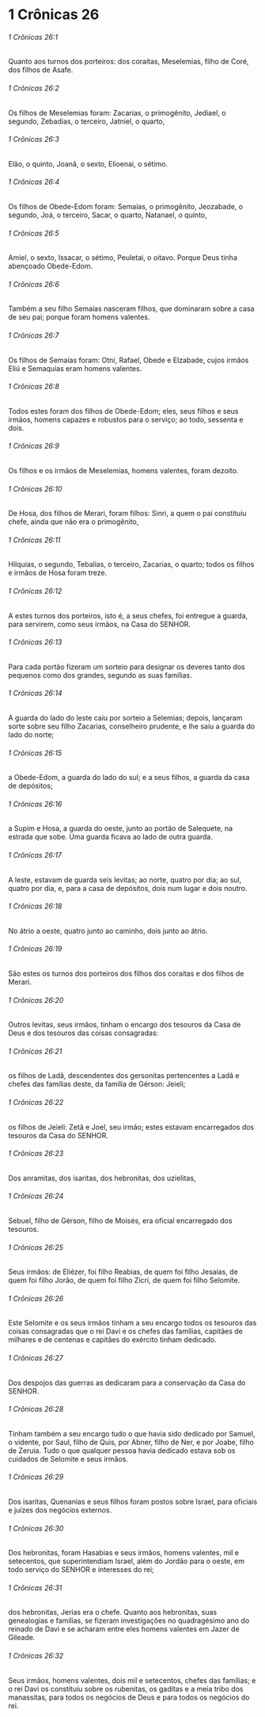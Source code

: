 # 1 Crônicas 26

###### 1 Crônicas 26:1

Quanto aos turnos dos porteiros: dos coraítas, Meselemias, filho de Coré, dos filhos de Asafe.

###### 1 Crônicas 26:2

Os filhos de Meselemias foram: Zacarias, o primogênito, Jediael, o segundo, Zebadias, o terceiro, Jatniel, o quarto,

###### 1 Crônicas 26:3

Elão, o quinto, Joanã, o sexto, Elioenai, o sétimo.

###### 1 Crônicas 26:4

Os filhos de Obede-Edom foram: Semaías, o primogênito, Jeozabade, o segundo, Joá, o terceiro, Sacar, o quarto, Natanael, o quinto,

###### 1 Crônicas 26:5

Amiel, o sexto, Issacar, o sétimo, Peuletai, o oitavo. Porque Deus tinha abençoado Obede-Edom.

###### 1 Crônicas 26:6

Também a seu filho Semaías nasceram filhos, que dominaram sobre a casa de seu pai; porque foram homens valentes.

###### 1 Crônicas 26:7

Os filhos de Semaías foram: Otni, Rafael, Obede e Elzabade, cujos irmãos Eliú e Semaquias eram homens valentes.

###### 1 Crônicas 26:8

Todos estes foram dos filhos de Obede-Edom; eles, seus filhos e seus irmãos, homens capazes e robustos para o serviço; ao todo, sessenta e dois.

###### 1 Crônicas 26:9

Os filhos e os irmãos de Meselemias, homens valentes, foram dezoito.

###### 1 Crônicas 26:10

De Hosa, dos filhos de Merari, foram filhos: Sinri, a quem o pai constituiu chefe, ainda que não era o primogênito,

###### 1 Crônicas 26:11

Hilquias, o segundo, Tebalias, o terceiro, Zacarias, o quarto; todos os filhos e irmãos de Hosa foram treze.

###### 1 Crônicas 26:12

A estes turnos dos porteiros, isto é, a seus chefes, foi entregue a guarda, para servirem, como seus irmãos, na Casa do SENHOR.

###### 1 Crônicas 26:13

Para cada portão fizeram um sorteio para designar os deveres tanto dos pequenos como dos grandes, segundo as suas famílias.

###### 1 Crônicas 26:14

A guarda do lado do leste caiu por sorteio a Selemias; depois, lançaram sorte sobre seu filho Zacarias, conselheiro prudente, e lhe saiu a guarda do lado do norte;

###### 1 Crônicas 26:15

a Obede-Edom, a guarda do lado do sul; e a seus filhos, a guarda da casa de depósitos;

###### 1 Crônicas 26:16

a Supim e Hosa, a guarda do oeste, junto ao portão de Salequete, na estrada que sobe. Uma guarda ficava ao lado de outra guarda.

###### 1 Crônicas 26:17

A leste, estavam de guarda seis levitas; ao norte, quatro por dia; ao sul, quatro por dia, e, para a casa de depósitos, dois num lugar e dois noutro.

###### 1 Crônicas 26:18

No átrio a oeste, quatro junto ao caminho, dois junto ao átrio.

###### 1 Crônicas 26:19

São estes os turnos dos porteiros dos filhos dos coraítas e dos filhos de Merari.

###### 1 Crônicas 26:20

Outros levitas, seus irmãos, tinham o encargo dos tesouros da Casa de Deus e dos tesouros das coisas consagradas:

###### 1 Crônicas 26:21

os filhos de Ladã, descendentes dos gersonitas pertencentes a Ladã e chefes das famílias deste, da família de Gérson: Jeieli;

###### 1 Crônicas 26:22

os filhos de Jeieli: Zetã e Joel, seu irmão; estes estavam encarregados dos tesouros da Casa do SENHOR.

###### 1 Crônicas 26:23

Dos anramitas, dos isaritas, dos hebronitas, dos uzielitas,

###### 1 Crônicas 26:24

Sebuel, filho de Gérson, filho de Moisés, era oficial encarregado dos tesouros.

###### 1 Crônicas 26:25

Seus irmãos: de Eliézer, foi filho Reabias, de quem foi filho Jesaías, de quem foi filho Jorão, de quem foi filho Zicri, de quem foi filho Selomite.

###### 1 Crônicas 26:26

Este Selomite e os seus irmãos tinham a seu encargo todos os tesouros das coisas consagradas que o rei Davi e os chefes das famílias, capitães de milhares e de centenas e capitães do exército tinham dedicado.

###### 1 Crônicas 26:27

Dos despojos das guerras as dedicaram para a conservação da Casa do SENHOR.

###### 1 Crônicas 26:28

Tinham também a seu encargo tudo o que havia sido dedicado por Samuel, o vidente, por Saul, filho de Quis, por Abner, filho de Ner, e por Joabe, filho de Zeruia. Tudo o que qualquer pessoa havia dedicado estava sob os cuidados de Selomite e seus irmãos.

###### 1 Crônicas 26:29

Dos isaritas, Quenanias e seus filhos foram postos sobre Israel, para oficiais e juízes dos negócios externos.

###### 1 Crônicas 26:30

Dos hebronitas, foram Hasabias e seus irmãos, homens valentes, mil e setecentos, que superintendiam Israel, além do Jordão para o oeste, em todo serviço do SENHOR e interesses do rei;

###### 1 Crônicas 26:31

dos hebronitas, Jerias era o chefe. Quanto aos hebronitas, suas genealogias e famílias, se fizeram investigações no quadragésimo ano do reinado de Davi e se acharam entre eles homens valentes em Jazer de Gileade.

###### 1 Crônicas 26:32

Seus irmãos, homens valentes, dois mil e setecentos, chefes das famílias; e o rei Davi os constituiu sobre os rubenitas, os gaditas e a meia tribo dos manassitas, para todos os negócios de Deus e para todos os negócios do rei.


